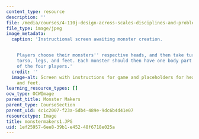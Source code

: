 ```yaml
---
content_type: resource
description: ''
file: /media/courses/4-110j-design-across-scales-disciplines-and-problem-contexts-spring-2013/1ef259576ee839b1e45248f6718e025a_monstermakers1.JPG
file_type: image/jpeg
image_metadata:
  caption: 'Instructional screen awaiting monster creation.


    Players choose their monsters'' respective heads, and then take turns choosing
    torso, legs, and feet. Each monster should then have one body part chosen by each
    of the four players.'
  credit: ''
  image-alt: Screen with instructions for game and placeholders for head, torso, legs,
    and feet.
learning_resource_types: []
ocw_type: OCWImage
parent_title: Monster Makers
parent_type: CourseSection
parent_uid: 4c1c2007-f23a-5db4-489e-9dc6b4d41e07
resourcetype: Image
title: monstermakers1.JPG
uid: 1ef25957-6ee8-39b1-e452-48f6718e025a
---
```

